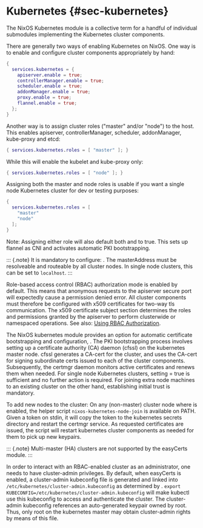# Kubernetes {#sec-kubernetes}

The NixOS Kubernetes module is a collective term for a handful of
individual submodules implementing the Kubernetes cluster components.

There are generally two ways of enabling Kubernetes on NixOS. One way is
to enable and configure cluster components appropriately by hand:

```nix
{
  services.kubernetes = {
    apiserver.enable = true;
    controllerManager.enable = true;
    scheduler.enable = true;
    addonManager.enable = true;
    proxy.enable = true;
    flannel.enable = true;
  };
}
```

Another way is to assign cluster roles ("master" and/or "node") to
the host. This enables apiserver, controllerManager, scheduler,
addonManager, kube-proxy and etcd:

```nix
{ services.kubernetes.roles = [ "master" ]; }
```

While this will enable the kubelet and kube-proxy only:

```nix
{ services.kubernetes.roles = [ "node" ]; }
```

Assigning both the master and node roles is usable if you want a single
node Kubernetes cluster for dev or testing purposes:

```nix
{
  services.kubernetes.roles = [
    "master"
    "node"
  ];
}
```

Note: Assigning either role will also default both
[](#opt-services.kubernetes.flannel.enable)
and [](#opt-services.kubernetes.easyCerts)
to true. This sets up flannel as CNI and activates automatic PKI bootstrapping.

::: {.note}
It is mandatory to configure:
[](#opt-services.kubernetes.masterAddress).
The masterAddress must be resolveable and routeable by all cluster nodes.
In single node clusters, this can be set to `localhost`.
:::

Role-based access control (RBAC) authorization mode is enabled by
default. This means that anonymous requests to the apiserver secure port
will expectedly cause a permission denied error. All cluster components
must therefore be configured with x509 certificates for two-way tls
communication. The x509 certificate subject section determines the roles
and permissions granted by the apiserver to perform clusterwide or
namespaced operations. See also: [ Using RBAC
Authorization](https://kubernetes.io/docs/reference/access-authn-authz/rbac/).

The NixOS kubernetes module provides an option for automatic certificate
bootstrapping and configuration,
[](#opt-services.kubernetes.easyCerts).
The PKI bootstrapping process involves setting up a certificate authority (CA)
daemon (cfssl) on the kubernetes master node. cfssl generates a CA-cert
for the cluster, and uses the CA-cert for signing subordinate certs issued
to each of the cluster components. Subsequently, the certmgr daemon monitors
active certificates and renews them when needed. For single node Kubernetes
clusters, setting [](#opt-services.kubernetes.easyCerts)
= true is sufficient and no further action is required. For joining extra node
machines to an existing cluster on the other hand, establishing initial
trust is mandatory.

To add new nodes to the cluster: On any (non-master) cluster node where
[](#opt-services.kubernetes.easyCerts)
is enabled, the helper script `nixos-kubernetes-node-join` is available on PATH.
Given a token on stdin, it will copy the token to the kubernetes secrets directory
and restart the certmgr service. As requested certificates are issued, the
script will restart kubernetes cluster components as needed for them to
pick up new keypairs.

::: {.note}
Multi-master (HA) clusters are not supported by the easyCerts module.
:::

In order to interact with an RBAC-enabled cluster as an administrator,
one needs to have cluster-admin privileges. By default, when easyCerts
is enabled, a cluster-admin kubeconfig file is generated and linked into
`/etc/kubernetes/cluster-admin.kubeconfig` as determined by
[](#opt-services.kubernetes.pki.etcClusterAdminKubeconfig).
`export KUBECONFIG=/etc/kubernetes/cluster-admin.kubeconfig` will make
kubectl use this kubeconfig to access and authenticate the cluster. The
cluster-admin kubeconfig references an auto-generated keypair owned by
root. Thus, only root on the kubernetes master may obtain cluster-admin
rights by means of this file.
